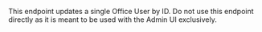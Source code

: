 This endpoint updates a single Office User by ID. Do not use this
endpoint directly as it is meant to be used with the Admin UI exclusively.
